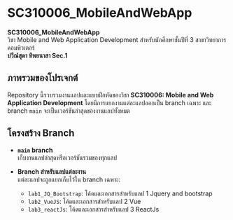 # SC310006_MobileAndWebApp
**SC310006_MobileAndWebApp**  
วิชา Mobile and Web Application Development สำหรับนักศึกษาชั้นปีที่ 3 สาขาวิทยาการคอมพิวเตอร์  
**ปวีณ์สุดา ทิพยนาสา Sec.1**

## ภาพรวมของโปรเจกต์
Repository นี้รวบรวมงานแลปและแบบฝึกหัดของวิชา **SC310006: Mobile and Web Application Development** โดยมีการแยกงานแต่ละแลปออกเป็น branch เฉพาะ และ branch `main` จะเป็นเวอร์ชันล่าสุดของงานแลปทั้งหมด

## โครงสร้าง Branch
- **`main` branch**  
  เก็บงานแลปล่าสุดหรือเวอร์ชันรวมของทุกแลป

- **Branch สำหรับแลปแต่ละงาน**  
  แต่ละแลปจะถูกแยกเก็บไว้ใน branch เฉพาะ:
  - `lab1_JQ_Bootstrap`: โค้ดและเอกสารสำหรับแลป 1 Jquery and bootstrap
  - `lab2_VueJS`: โค้ดและเอกสารสำหรับแลป 2 Vue
  - `lab3_reactJs`: โค้ดและเอกสารสำหรับแลป 3 ReactJs

